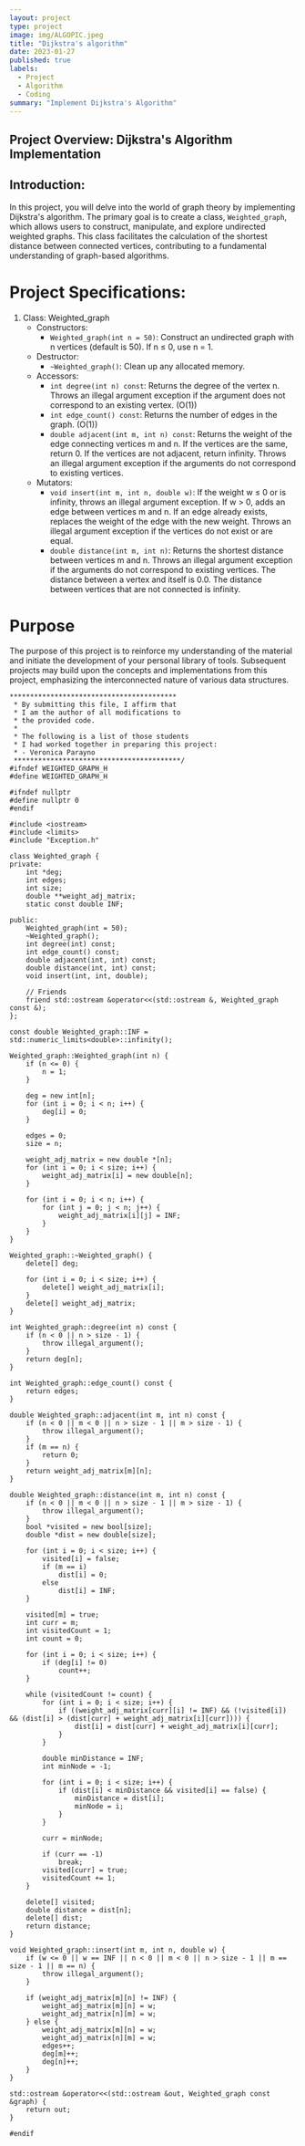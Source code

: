 ```yaml
---
layout: project
type: project
image: img/ALGOPIC.jpeg
title: "Dijkstra's algorithm"
date: 2023-01-27
published: true
labels:
  - Project
  - Algorithm
  - Coding
summary: "Implement Dijkstra's Algorithm"
---
```



## Project Overview: Dijkstra's Algorithm Implementation

## Introduction:
In this project, you will delve into the world of graph theory by implementing Dijkstra's algorithm. The primary goal is to create a class, `Weighted_graph`, which allows users to construct, manipulate, and explore undirected weighted graphs. This class facilitates the calculation of the shortest distance between connected vertices, contributing to a fundamental understanding of graph-based algorithms.

# Project Specifications:
1. Class: Weighted_graph
   - Constructors:
     - `Weighted_graph(int n = 50)`: Construct an undirected graph with n vertices (default is 50). If n ≤ 0, use n = 1.
   - Destructor:
     - `~Weighted_graph()`: Clean up any allocated memory.
   - Accessors:
     - `int degree(int n) const`: Returns the degree of the vertex n. Throws an illegal argument exception if the argument does not correspond to an existing vertex. (O(1))
     - `int edge_count() const`: Returns the number of edges in the graph. (O(1))
     - `double adjacent(int m, int n) const`: Returns the weight of the edge connecting vertices m and n. If the vertices are the same, return 0. If the vertices are not adjacent, return infinity. Throws an illegal argument exception if the arguments do not correspond to existing vertices.
   - Mutators:
     - `void insert(int m, int n, double w)`: If the weight w ≤ 0 or is infinity, throws an illegal argument exception. If w > 0, adds an edge between vertices m and n. If an edge already exists, replaces the weight of the edge with the new weight. Throws an illegal argument exception if the vertices do not exist or are equal.
     - `double distance(int m, int n)`: Returns the shortest distance between vertices m and n. Throws an illegal argument exception if the arguments do not correspond to existing vertices. The distance between a vertex and itself is 0.0. The distance between vertices that are not connected is infinity.

# Purpose 
The purpose of this project is to reinforce my understanding of the material and initiate the development of your personal library of tools. Subsequent projects may build upon the concepts and implementations from this project, emphasizing the interconnected nature of various data structures.

```
*****************************************
 * By submitting this file, I affirm that
 * I am the author of all modifications to
 * the provided code.
 *
 * The following is a list of those students
 * I had worked together in preparing this project:
 * - Veronica Parayno
 *****************************************/
#ifndef WEIGHTED_GRAPH_H
#define WEIGHTED_GRAPH_H

#ifndef nullptr
#define nullptr 0
#endif

#include <iostream>
#include <limits>
#include "Exception.h"

class Weighted_graph {
private:
    int *deg;
    int edges;
    int size;
    double **weight_adj_matrix;
    static const double INF;

public:
    Weighted_graph(int = 50);
    ~Weighted_graph();
    int degree(int) const;
    int edge_count() const;
    double adjacent(int, int) const;
    double distance(int, int) const;
    void insert(int, int, double);

    // Friends
    friend std::ostream &operator<<(std::ostream &, Weighted_graph const &);
};

const double Weighted_graph::INF = std::numeric_limits<double>::infinity();

Weighted_graph::Weighted_graph(int n) {
    if (n <= 0) {
        n = 1;
    }

    deg = new int[n];
    for (int i = 0; i < n; i++) {
        deg[i] = 0;
    }

    edges = 0;
    size = n;

    weight_adj_matrix = new double *[n];
    for (int i = 0; i < size; i++) {
        weight_adj_matrix[i] = new double[n];
    }

    for (int i = 0; i < n; i++) {
        for (int j = 0; j < n; j++) {
            weight_adj_matrix[i][j] = INF;
        }
    }
}

Weighted_graph::~Weighted_graph() {
    delete[] deg;

    for (int i = 0; i < size; i++) {
        delete[] weight_adj_matrix[i];
    }
    delete[] weight_adj_matrix;
}

int Weighted_graph::degree(int n) const {
    if (n < 0 || n > size - 1) {
        throw illegal_argument();
    }
    return deg[n];
}

int Weighted_graph::edge_count() const {
    return edges;
}

double Weighted_graph::adjacent(int m, int n) const {
    if (n < 0 || m < 0 || n > size - 1 || m > size - 1) {
        throw illegal_argument();
    }
    if (m == n) {
        return 0;
    }
    return weight_adj_matrix[m][n];
}

double Weighted_graph::distance(int m, int n) const {
    if (n < 0 || m < 0 || n > size - 1 || m > size - 1) {
        throw illegal_argument();
    }
    bool *visited = new bool[size];
    double *dist = new double[size];

    for (int i = 0; i < size; i++) {
        visited[i] = false;
        if (m == i)
            dist[i] = 0;
        else
            dist[i] = INF;
    }

    visited[m] = true;
    int curr = m;
    int visitedCount = 1;
    int count = 0;

    for (int i = 0; i < size; i++) {
        if (deg[i] != 0)
            count++;
    }

    while (visitedCount != count) {
        for (int i = 0; i < size; i++) {
            if ((weight_adj_matrix[curr][i] != INF) && (!visited[i]) && (dist[i] > (dist[curr] + weight_adj_matrix[i][curr]))) {
                dist[i] = dist[curr] + weight_adj_matrix[i][curr];
            }
        }

        double minDistance = INF;
        int minNode = -1;

        for (int i = 0; i < size; i++) {
            if (dist[i] < minDistance && visited[i] == false) {
                minDistance = dist[i];
                minNode = i;
            }
        }

        curr = minNode;

        if (curr == -1)
            break;
        visited[curr] = true;
        visitedCount += 1;
    }

    delete[] visited;
    double distance = dist[n];
    delete[] dist;
    return distance;
}

void Weighted_graph::insert(int m, int n, double w) {
    if (w <= 0 || w == INF || n < 0 || m < 0 || n > size - 1 || m == size - 1 || m == n) {
        throw illegal_argument();
    }

    if (weight_adj_matrix[m][n] != INF) {
        weight_adj_matrix[m][n] = w;
        weight_adj_matrix[n][m] = w;
    } else {
        weight_adj_matrix[m][n] = w;
        weight_adj_matrix[n][m] = w;
        edges++;
        deg[m]++;
        deg[n]++;
    }
}

std::ostream &operator<<(std::ostream &out, Weighted_graph const &graph) {
    return out;
}

#endif

 ```



